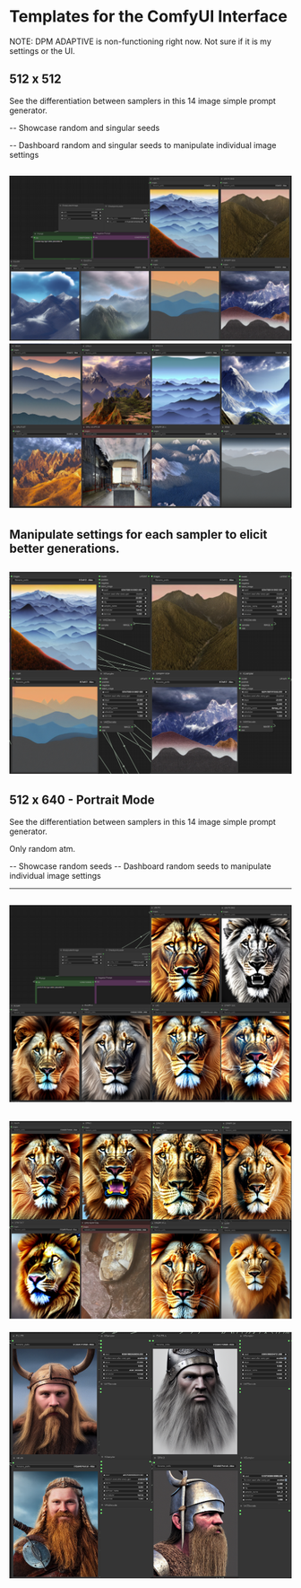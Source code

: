 # Templates for the ComfyUI Interface
NOTE: DPM ADAPTIVE is non-functioning right now. Not sure if it is my settings or the UI.
## 512 x 512

See the differentiation between samplers in this 14 image simple prompt generator.

-- Showcase random and singular seeds

-- Dashboard random and singular seeds to manipulate individual image settings

![alt text](https://github.com/atlasunified/Templates-ComfyUI-/blob/main/512x512/5125122.PNG)
![alt text](https://github.com/atlasunified/Templates-ComfyUI-/blob/main/512x512/5125121.PNG)
-----
Manipulate settings for each sampler to elicit better generations.
-----
![alt text](https://github.com/atlasunified/Templates-ComfyUI-/blob/main/512x512/512dash.PNG)
-----
## 512 x 640 - Portrait Mode

See the differentiation between samplers in this 14 image simple prompt generator.

Only random atm.

-- Showcase random seeds
-- Dashboard random seeds to manipulate individual image settings

-----
![alt text](https://github.com/atlasunified/Templates-ComfyUI-/blob/main/512X640/512640.PNG)
-----
![alt text](https://github.com/atlasunified/Templates-ComfyUI-/blob/main/512X640/5126402.PNG)
-----
![alt text](https://github.com/atlasunified/Templates-ComfyUI-/blob/main/512X640/51640dash.PNG)
